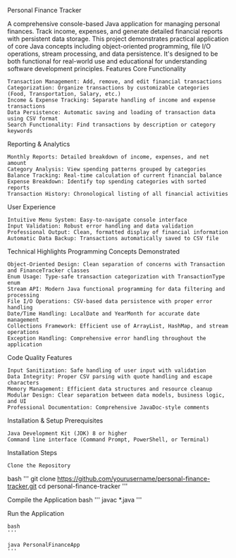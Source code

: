 Personal Finance Tracker

A comprehensive console-based Java application for managing personal finances. Track income, expenses, and generate detailed financial reports with persistent data storage.
This project demonstrates practical application of core Java concepts including object-oriented programming, file I/O operations, stream processing, and data persistence. It's designed to be both functional for real-world use and educational for understanding software development principles.
Features
Core Functionality

    Transaction Management: Add, remove, and edit financial transactions
    Categorization: Organize transactions by customizable categories (Food, Transportation, Salary, etc.)
    Income & Expense Tracking: Separate handling of income and expense transactions
    Data Persistence: Automatic saving and loading of transaction data using CSV format
    Search Functionality: Find transactions by description or category keywords

Reporting & Analytics

    Monthly Reports: Detailed breakdown of income, expenses, and net amount
    Category Analysis: View spending patterns grouped by categories
    Balance Tracking: Real-time calculation of current financial balance
    Expense Breakdown: Identify top spending categories with sorted reports
    Transaction History: Chronological listing of all financial activities

User Experience

    Intuitive Menu System: Easy-to-navigate console interface
    Input Validation: Robust error handling and data validation
    Professional Output: Clean, formatted display of financial information
    Automatic Data Backup: Transactions automatically saved to CSV file

Technical Highlights
Programming Concepts Demonstrated

    Object-Oriented Design: Clean separation of concerns with Transaction and FinanceTracker classes
    Enum Usage: Type-safe transaction categorization with TransactionType enum
    Stream API: Modern Java functional programming for data filtering and processing
    File I/O Operations: CSV-based data persistence with proper error handling
    Date/Time Handling: LocalDate and YearMonth for accurate date management
    Collections Framework: Efficient use of ArrayList, HashMap, and stream operations
    Exception Handling: Comprehensive error handling throughout the application

Code Quality Features

    Input Sanitization: Safe handling of user input with validation
    Data Integrity: Proper CSV parsing with quote handling and escape characters
    Memory Management: Efficient data structures and resource cleanup
    Modular Design: Clear separation between data models, business logic, and UI
    Professional Documentation: Comprehensive JavaDoc-style comments

Installation & Setup
Prerequisites

    Java Development Kit (JDK) 8 or higher
    Command line interface (Command Prompt, PowerShell, or Terminal)

Installation Steps

    Clone the Repository

bash
'''
git clone https://github.com/yourusername/personal-finance-tracker.git
cd personal-finance-tracker
'''

Compile the Application
bash
'''
javac *.java
'''

Run the Application

    bash
    '''

    java PersonalFinanceApp
    '''


